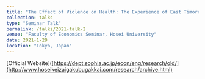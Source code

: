 ```yaml
---
title: "The Effect of Violence on Health: The Experience of East Timorese Children"
collection: talks
type: "Seminar Talk"
permalink: /talks/2021-talk-2
venue: "Faculty of Economics Seminar, Hosei University"
date: 2021-1-29
location: "Tokyo, Japan"
---
```


[Official Website]([https://dept.sophia.ac.jp/econ/eng/research/old/](http://www.hoseikeizaigakubugakkai.com/research/archive.html)

